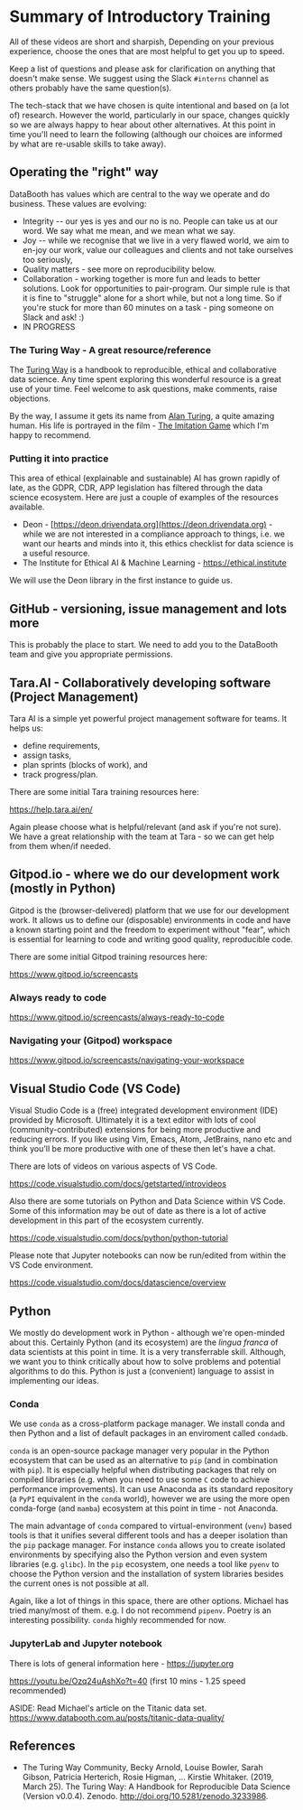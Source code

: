 # Summary of Introductory Training

All of these videos are short and sharpish, Depending on your previous experience, choose the ones that are most helpful to get you up to speed.

Keep a list of questions and please ask for clarification on anything that doesn't make sense. We suggest using the Slack `#interns` channel as others
probably have the same question(s).

The tech-stack that we have chosen is quite intentional and based on (a lot of) research. However the world, particularly in our space, changes quickly so we are always happy to hear about other alternatives. At this point in time you'll need to learn the following (although our choices are informed by what are re-usable skills to take away).

## Operating the "right" way 

DataBooth has values which are central to the way we operate and do business. These values are evolving:
* Integrity -- our yes is yes and our no is no. People can take us at our word. We say what me mean, and we mean what we say.
* Joy -- while we recognise that we live in a very flawed world, we aim to en-joy our work, value our colleagues and clients and not take ourselves too seriously,
* Quality matters - see more on reproducibility below.
* Collaboration - working together is more fun and leads to better solutions. Look for opportunities to pair-program. Our simple rule is that it is fine to "struggle" alone for a short while, but not a long time. So if you're stuck for more than 60 minutes on a task - ping someone on Slack and ask! :)
* IN PROGRESS

### The Turing Way - A great resource/reference

The [Turing Way](https://the-turing-way.netlify.app) is a handbook to reproducible, ethical and collaborative data science. Any time spent exploring this wonderful resource is a great use of your time. Feel welcome to ask questions, make comments, raise objections.

By the way, I assume it gets its name from [Alan Turing](https://en.wikipedia.org/wiki/Alan_Turing), a quite amazing human. His life is portrayed in the film - [The Imitation Game](https://en.wikipedia.org/wiki/The_Imitation_Game) which I'm happy to recommend.
### Putting it into practice

This area of ethical (explainable and sustainable) AI has grown rapidly of late, as the GDPR, CDR, APP legislation has filtered through the data science ecosystem. Here are just a couple of examples of the resources available.

* Deon - [https://deon.drivendata.org](https://deon.drivendata.org) - while we are not interested in
a compliance approach to things, i.e. we want our hearts and minds into it, this ethics checklist for data science is a useful resource.
* The Institute for Ethical AI & Machine Learning - https://ethical.institute

We will use the Deon library in the first instance to guide us.
## GitHub - versioning, issue management and lots more

This is probably the place to start. We need to add you to the DataBooth team and give you appropriate permissions.

## Tara.AI - Collaboratively developing software (Project Management)

Tara AI is a simple yet powerful project management software for teams. It helps us:
* define requirements, 
* assign tasks, 
* plan sprints (blocks of work), and 
* track progress/plan.

There are some initial Tara training resources here:

https://help.tara.ai/en/

Again please choose what is helpful/relevant (and ask if you're not sure). We have a great relationship with the team at Tara - so we can get help from them when/if needed.

## Gitpod.io - where we do our development work (mostly in Python)

Gitpod is the (browser-delivered) platform that we use for our development work. 
It allows us to define our (disposable) environments in code and have a known starting point and the freedom to experiment without "fear", which is essential for learning to code and writing good quality, reproducible code.

There are some initial Gitpod training resources here:

https://www.gitpod.io/screencasts

### Always ready to code

https://www.gitpod.io/screencasts/always-ready-to-code

### Navigating your (Gitpod) workspace

https://www.gitpod.io/screencasts/navigating-your-workspace

## Visual Studio Code (VS Code)

Visual Studio Code is a (free) integrated development environment (IDE) provided by Microsoft. Ultimately it is a text editor with lots of cool (community-contributed) extensions for being more productive and reducing errors. If you like using Vim, Emacs, Atom, JetBrains, nano etc and think you'll be more productive with one of these then let's have a chat.

There are lots of videos on various aspects of VS Code.

https://code.visualstudio.com/docs/getstarted/introvideos

Also there are some tutorials on Python and Data Science within VS Code. Some of this information may be out of date as there is a lot of active development in this part of the ecosystem currently.

https://code.visualstudio.com/docs/python/python-tutorial

Please note that Jupyter notebooks can now be run/edited from within the VS Code environment.

https://code.visualstudio.com/docs/datascience/overview


## Python

We mostly do development work in Python - although we're open-minded about this. Certainly Python (and its ecosystem) are the *lingua franca* of data scientists at this point in time. It is a very transferrable skill.
Although, we want you to think critically about how to solve problems and potential algorithms to do this. Python is just a (convenient) language to assist in implementing our ideas.
### Conda

We use `conda` as a cross-platform package manager. We install conda and then Python and a list of default packages in an enviroment called `condadb`.

`conda` is an open-source package manager very popular in the Python ecosystem that can be used as an alternative to `pip` (and in combination with `pip`). It is especially helpful when distributing packages that rely on compiled libraries (e.g. when you need to use some `C` code to achieve performance improvements). It can use Anaconda as its standard repository (a `PyPI` equivalent in the `conda` world), however we are using the more open conda-forge (and `mamba`) ecosystem at this point in time - not Anaconda.

The main advantage of `conda` compared to virtual-environment (`venv`) based tools is that it unifies several different tools and has a deeper isolation than the `pip` package manager. For instance `conda` allows you to create isolated environments by specifying also the Python version and even system libraries (e.g. `glibc`). In the `pip` ecosystem, one needs a tool like `pyenv` to choose the Python version and the installation of system libraries besides the current ones is not possible at all.

Again, like a lot of things in this space, there are other options. Michael has tried many/most of them. e.g. I do not recommend `pipenv`. Poetry is an interesting possibility. `conda` highly recommended for now.

### JupyterLab and Jupyter notebook

There is lots of general information here - https://jupyter.org

https://youtu.be/Ozq24uAshXo?t=40 (first 10 mins - 1.25 speed recommended)

ASIDE: Read Michael's article on the Titanic data set. https://www.databooth.com.au/posts/titanic-data-quality/


## References

* The Turing Way Community, Becky Arnold, Louise Bowler, Sarah Gibson, Patricia Herterich, Rosie Higman, … Kirstie Whitaker. (2019, March 25). The Turing Way: A Handbook for Reproducible Data Science (Version v0.0.4). Zenodo. http://doi.org/10.5281/zenodo.3233986.

